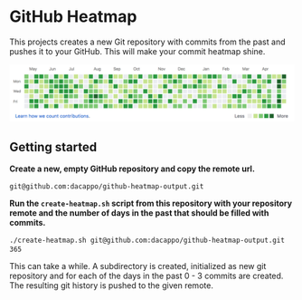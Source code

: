 # GitHub Heatmap
This projects creates a new Git repository with commits from the past and pushes it to your GitHub. This will make your commit heatmap shine.

<p align="center">
  <img  src="./images/heatmap-filled.png">
</p>

## Getting started
**Create a new, empty GitHub repository and copy the remote url.**
```
git@github.com:dacappo/github-heatmap-output.git
```

**Run the ``create-heatmap.sh`` script from this repository with your repository remote and the number of days in the past that should be filled with commits.**

```
./create-heatmap.sh git@github.com:dacappo/github-heatmap-output.git 365
```

This can take a while. A subdirectory is created, initialized as new git repository and for each of the days in the past 0 - 3 commits are created. The resulting git history is pushed to the given remote.
